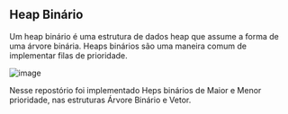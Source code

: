 ## Heap Binário

Um heap binário é uma estrutura de dados heap que assume a forma de uma árvore binária. Heaps binários são uma maneira comum de implementar filas de prioridade.

![image](https://user-images.githubusercontent.com/44614612/196410183-7cbd6111-d053-441e-957d-50704dd69439.png)

Nesse repostório foi implementado Heps binários de Maior e Menor prioridade, nas estruturas Árvore Binário e Vetor.

